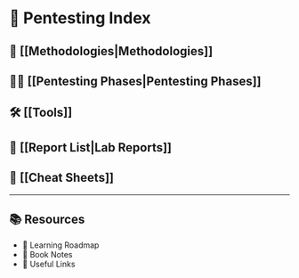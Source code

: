 # 🧭 Pentesting Index

## 🔐 [[Methodologies|Methodologies]]

## 🕵️‍♂️ [[Pentesting Phases|Pentesting Phases]]

## 🛠️ [[Tools]]

## 📄 [[Report List|Lab Reports]]

## 🧾 [[Cheat Sheets]]

---
## 📚 Resources

- 🧭 Learning Roadmap
- 📖 Book Notes
- 🔗 Useful Links
